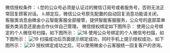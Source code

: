 微信授权条件：
i.您的公众号必须是认证过的微信订阅号或者服务号，否则无法正常回复顾客对话。
ii.绑定后，微信公众号原先配置的自动回复消息功能请关闭，客服类消息由微金小云智能客服全部接管，提供智能客服服务，公众号的底部菜单服务类消息还是由合作伙伴自己管理。
微信授权绑定如下图所示：
使用公众号绑定的个人微信号扫描，如下图所示：
![18](//mc.qcloudimg.com/static/img/16d9be66958767f28995d1a186bc481b/image.png)
使用公众号绑定的个人微信号扫描，如下图所示：
![19](//mc.qcloudimg.com/static/img/516fb5a9eac171902653f290c2a81460/image.png)
扫描成功后页面提示绑定成功，同时手机上提示授权成功，如下图所示：
![20](//mc.qcloudimg.com/static/img/8c0c572fece91ef472f55dfa749b121c/image.png)
授权绑定成功之后，可以使用微金小云客服统一回复客户的咨询。
